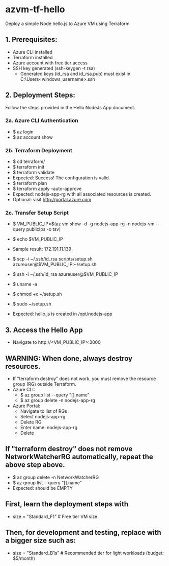 # azvm-tf-hello
Deploy a simple Node hello.js to Azure VM using Terraform

## 1. Prerequisites:
- Azure CLI installed
- Terraform installed
- Azure account with free tier access
- SSH key generated (ssh-keygen -t rsa)
  - Generated keys (id_rsa and id_rsa.pub) must exist in C:\Users\<windows_username>\.ssh
  
## 2. Deployment Steps:

Follow the steps provided in the Hello NodeJs App document. 

### 2a.	Azure CLI Authentication
- $ az login
- $ az account show

### 2b. Terraform Deployment
- $ cd terraform/
- $ terraform init
- $ terraform validate
- Expected: Success! The configuration is valid.
- $ terraform plan
- $ terraform apply –auto-approve
- Expected: nodejs-app-rg with all associated resources is created.
- Optional: visit http://portal.azure.com

### 2c. Transfer Setup Script

- $ VM_PUBLIC_IP=$(az vm show -d -g nodejs-app-rg -n nodejs-vm --query publicIps -o tsv)

- $ echo $VM_PUBLIC_IP
- Sample result: 172.191.11.139

- $ scp -i ~/.ssh/id_rsa scripts/setup.sh azureuser@$VM_PUBLIC_IP:~/setup.sh

- $ ssh -i ~/.ssh/id_rsa azureuser@$VM_PUBLIC_IP

- $ uname -a

- $ chmod +x ~/setup.sh
- $ sudo ~/setup.sh
- Expected: hello.js is created in /opt/nodejs-app

## 3. Access the Hello App

- Navigate to http://<VM_PUBLIC_IP>:3000

## WARNING: When done, always destroy resources.
- If "terraform destroy" does not work, you must remove the resource group (RG) outside Terraform.
- Azure CLI:
  - $ az group list --query "[].name"
  - $ az group delete -n nodejs-app-rg
- Azure Portal: 
    - Navigate to list of RGs
    - Select nodejs-app-rg
    - Delete RG
    - Enter name: nodejs-app-rg
    - Delete

## If "terraform destroy" does not remove NetworkWatcherRG automatically, repeat the above step above. 
- $ az group delete -n NetworkWatcherRG
- $ az group list --query "[].name"
- Expected: should be EMPTY

## First, learn the deployment steps with 
- size = "Standard_F1" # Free tier VM size
## Then, for development and testing, replace with a bigger size such as:
- size = "Standard_B1s"  # Recommended tier for light workloads (budget: $5/month)

